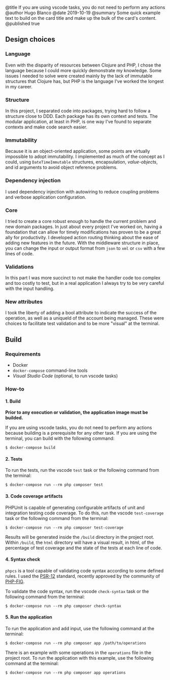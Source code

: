 @title If you are using vscode tasks, you do not need to perform any actions
@author Hugo Blanco
@date 2019-10-19
@summary Some quick example text to build on the card title and make up the bulk of the card's content.
@published true

## Design choices

### Language

Even with the disparity of resources between Clojure and PHP, I chose the language because I could more quickly demonstrate my knowledge. Some issues I needed to solve were created mainly by the lack of immutable structures that Clojure has, but PHP is the language I've worked the longest in my career.


### Structure

In this project, I separated code into packages, trying hard to follow a structure close to DDD. Each package has its own context and tests.
The modular application, at least in PHP, is one way I've found to separate contexts and make code search easier.


### Immutability

Because it is an object-oriented application, some points are virtually impossible to adopt immutability.
I implemented as much of the concept as I could, using `DateTimeImmutable` structures, encapsulation, *value-objects*, and id arguments to avoid object reference problems.


### Dependency injection

I used dependency injection with autowiring to reduce coupling problems and verbose application configuration.


### Core

I tried to create a core robust enough to handle the current problem and new domain packages. In just about every project I've worked on, having a foundation that can allow for timely modifications has proven to be a great ally for productivity.
I developed action routing thinking about the ease of adding new features in the future.
With the middleware structure in place, you can change the input or output format from `json` to `xml` or `csv` with a few lines of code.


### Validations

In this part I was more succinct to not make the handler code too complex and too costly to test, but in a real application I always try to be very careful with the input handling.


### New attributes

I took the liberty of adding a bool attribute to indicate the success of the operation, as well as a uniqueId of the account being managed. These were choices to facilitate test validation and to be more "visual" at the terminal.


## Build

### Requirements

 - Docker
 - `docker-compose` command-line tools
 - *Visual Studio Code* (optional, to run vscode tasks)

### How-to

#### 1. Build

**Prior to any execution or validation, the application image must be builded.**

If you are using vscode tasks, you do not need to perform any actions because building is a prerequisite for any other task. If you are using the terminal, you can build with the following command:

```
$ docker-compose build
```


#### 2. Tests

To run the tests, run the vscode `test` task or the following command from the terminal:

```
$ docker-compose run --rm php composer test
```


#### 3. Code coverage artifacts

PHPUnit is capable of generating configurable artifacts of unit and integration testing code coverage. To do this, run the vscode `test-coverage` task or the following command from the terminal:

```
$ docker-compose run --rm php composer test-coverage
```

Results will be generated inside the `/build` directory in the project root.
Within `/build`, the `html` directory will have a visual result, in html, of the percentage of test coverage and the state of the tests at each line of code.


#### 4. Syntax check

`phpcs` is a tool capable of validating code syntax according to some defined rules. I used the [PSR-12](https://www.php-fig.org/psr/psr-12/) standard, recently approved by the community of [PHP-FIG](https://www.php-fig.org/).

To validate the code syntax, run the vscode `check-syntax` task or the following command from the terminal:

```
$ docker-compose run --rm php composer check-syntax
```


#### 5. Run the application

To run the application and add input, use the following command at the terminal:

```
$ docker-compose run --rm php composer app /path/to/operations
```

There is an example with some operations in the `operations` file in the project root. To run the application with this example, use the following command at the terminal:

```
$ docker-compose run --rm php composer app operations
```
